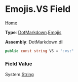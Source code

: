 # Emojis\.VS Field

[Home](../../../README.md)

**Type**: [DotMarkdown](../../README.md)\.[Emojis](../README.md)

**Assembly**: DotMarkdown\.dll

```csharp
public const string VS = ":vs:"
```

### Field Value

System\.[String](https://docs.microsoft.com/en-us/dotnet/api/system.string)